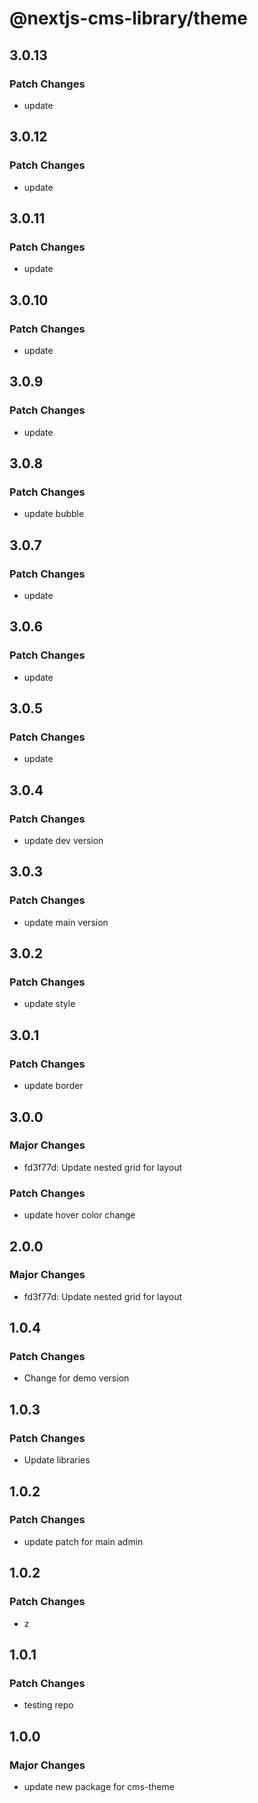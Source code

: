 # @nextjs-cms-library/theme

## 3.0.13

### Patch Changes

- update

## 3.0.12

### Patch Changes

- update

## 3.0.11

### Patch Changes

- update

## 3.0.10

### Patch Changes

- update

## 3.0.9

### Patch Changes

- update

## 3.0.8

### Patch Changes

- update bubble

## 3.0.7

### Patch Changes

- update

## 3.0.6

### Patch Changes

- update

## 3.0.5

### Patch Changes

- update

## 3.0.4

### Patch Changes

- update dev version

## 3.0.3

### Patch Changes

- update main version

## 3.0.2

### Patch Changes

- update style

## 3.0.1

### Patch Changes

- update border

## 3.0.0

### Major Changes

- fd3f77d: Update nested grid for layout

### Patch Changes

- update hover color change

## 2.0.0

### Major Changes

- fd3f77d: Update nested grid for layout

## 1.0.4

### Patch Changes

- Change for demo version

## 1.0.3

### Patch Changes

- Update libraries

## 1.0.2

### Patch Changes

- update patch for main admin

## 1.0.2

### Patch Changes

- z

## 1.0.1

### Patch Changes

- testing repo

## 1.0.0

### Major Changes

- update new package for cms-theme
